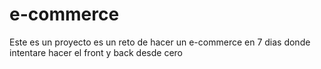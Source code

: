 # e-commerce
Este es un proyecto es un reto de hacer un e-commerce en 7 dias donde intentare hacer el front y back desde cero
